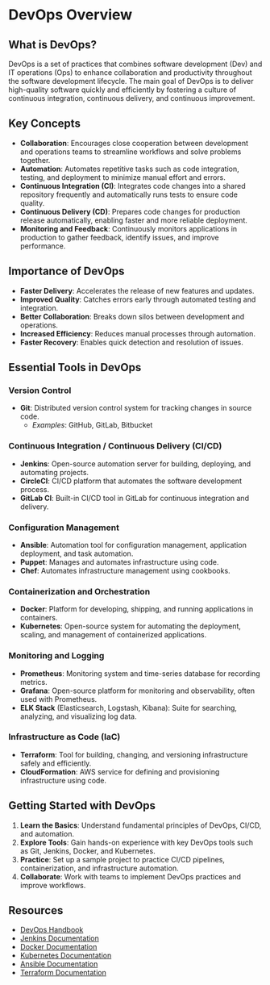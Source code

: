 # DevOps Overview

## What is DevOps?

DevOps is a set of practices that combines software development (Dev) and IT operations (Ops)
to enhance collaboration and productivity throughout the software development lifecycle. 
The main goal of DevOps is to deliver high-quality software quickly and efficiently by fostering
a culture of continuous integration, continuous delivery, and continuous improvement.

## Key Concepts

- **Collaboration**: Encourages close cooperation between development and operations teams to streamline workflows and solve problems together.
- **Automation**: Automates repetitive tasks such as code integration, testing, and deployment to minimize manual effort and errors.
- **Continuous Integration (CI)**: Integrates code changes into a shared repository frequently and automatically runs tests to ensure code quality.
- **Continuous Delivery (CD)**: Prepares code changes for production release automatically, enabling faster and more reliable deployment.
- **Monitoring and Feedback**: Continuously monitors applications in production to gather feedback, identify issues, and improve performance.

## Importance of DevOps

- **Faster Delivery**: Accelerates the release of new features and updates.
- **Improved Quality**: Catches errors early through automated testing and integration.
- **Better Collaboration**: Breaks down silos between development and operations.
- **Increased Efficiency**: Reduces manual processes through automation.
- **Faster Recovery**: Enables quick detection and resolution of issues.

## Essential Tools in DevOps

### Version Control

- **Git**: Distributed version control system for tracking changes in source code.
  - *Examples*: GitHub, GitLab, Bitbucket

### Continuous Integration / Continuous Delivery (CI/CD)

- **Jenkins**: Open-source automation server for building, deploying, and automating projects.
- **CircleCI**: CI/CD platform that automates the software development process.
- **GitLab CI**: Built-in CI/CD tool in GitLab for continuous integration and delivery.

### Configuration Management

- **Ansible**: Automation tool for configuration management, application deployment, and task automation.
- **Puppet**: Manages and automates infrastructure using code.
- **Chef**: Automates infrastructure management using cookbooks.

### Containerization and Orchestration

- **Docker**: Platform for developing, shipping, and running applications in containers.
- **Kubernetes**: Open-source system for automating the deployment, scaling, and management of containerized applications.

### Monitoring and Logging

- **Prometheus**: Monitoring system and time-series database for recording metrics.
- **Grafana**: Open-source platform for monitoring and observability, often used with Prometheus.
- **ELK Stack** (Elasticsearch, Logstash, Kibana): Suite for searching, analyzing, and visualizing log data.

### Infrastructure as Code (IaC)

- **Terraform**: Tool for building, changing, and versioning infrastructure safely and efficiently.
- **CloudFormation**: AWS service for defining and provisioning infrastructure using code.

## Getting Started with DevOps

1. **Learn the Basics**: Understand fundamental principles of DevOps, CI/CD, and automation.
2. **Explore Tools**: Gain hands-on experience with key DevOps tools such as Git, Jenkins, Docker, and Kubernetes.
3. **Practice**: Set up a sample project to practice CI/CD pipelines, containerization, and infrastructure automation.
4. **Collaborate**: Work with teams to implement DevOps practices and improve workflows.

## Resources

- [DevOps Handbook](https://www.amazon.com/DevOps-Handbook-IT-Transform-Technology/dp/1942788296)
- [Jenkins Documentation](https://www.jenkins.io/doc/)
- [Docker Documentation](https://docs.docker.com/)
- [Kubernetes Documentation](https://kubernetes.io/docs/)
- [Ansible Documentation](https://docs.ansible.com/)
- [Terraform Documentation](https://www.terraform.io/docs)

